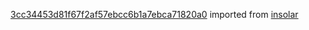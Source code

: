 [3cc34453d81f67f2af57ebcc6b1a7ebca71820a0](https://github.com/insolar/insolar/commit/3cc34453d81f67f2af57ebcc6b1a7ebca71820a0) imported from [insolar](https://github.com/insolar/insolar)
